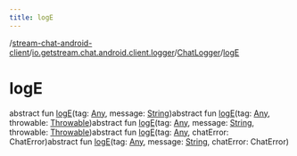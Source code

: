 ```yaml
---
title: logE
---
```

/[stream-chat-android-client](../../index.md)/[io.getstream.chat.android.client.logger](../index.md)/[ChatLogger](index.md)/[logE](logE.md)  
  
  
  
# logE  
abstract fun [logE](logE.md)(tag: [Any](https://kotlinlang.org/api/latest/jvm/stdlib/kotlin/-any/index.html), message: [String](https://kotlinlang.org/api/latest/jvm/stdlib/kotlin/-string/index.html))abstract fun [logE](logE.md)(tag: [Any](https://kotlinlang.org/api/latest/jvm/stdlib/kotlin/-any/index.html), throwable: [Throwable](https://kotlinlang.org/api/latest/jvm/stdlib/kotlin/-throwable/index.html))abstract fun [logE](logE.md)(tag: [Any](https://kotlinlang.org/api/latest/jvm/stdlib/kotlin/-any/index.html), message: [String](https://kotlinlang.org/api/latest/jvm/stdlib/kotlin/-string/index.html), throwable: [Throwable](https://kotlinlang.org/api/latest/jvm/stdlib/kotlin/-throwable/index.html))abstract fun [logE](logE.md)(tag: [Any](https://kotlinlang.org/api/latest/jvm/stdlib/kotlin/-any/index.html), chatError: ChatError)abstract fun [logE](logE.md)(tag: [Any](https://kotlinlang.org/api/latest/jvm/stdlib/kotlin/-any/index.html), message: [String](https://kotlinlang.org/api/latest/jvm/stdlib/kotlin/-string/index.html), chatError: ChatError)
